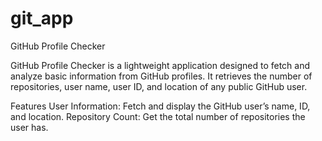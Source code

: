 # git_app

GitHub Profile Checker

GitHub Profile Checker is a lightweight application designed to fetch and analyze basic information from GitHub profiles. It retrieves the number of repositories, user name, user ID, and location of any public GitHub user.

Features
User Information: Fetch and display the GitHub user’s name, ID, and location.
Repository Count: Get the total number of repositories the user has.
